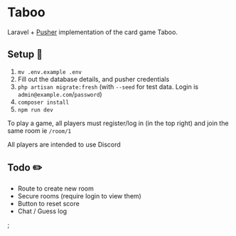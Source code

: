  # Taboo
 
Laravel + [Pusher](https://pusher.com/) implementation of the card game Taboo.

## Setup 🔧

1. `mv .env.example .env`
1. Fill out the database details, and pusher credentials
1. `php artisan migrate:fresh` (with `--seed` for test data.  Login is `admin@example.com`/`password`)
1. `composer install`
1. `npm run dev`

To play a game, all players must register/log in (in the top right) and join the same room ie `/room/1`

All players are intended to use Discord

## Todo ✏️

- Route to create new room
- Secure rooms (require login to view them)
- Button to reset score
- Chat / Guess log

;
